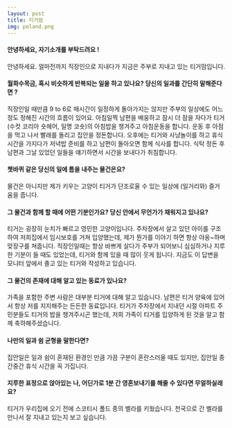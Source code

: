 ```yaml
---
layout: post
title: 티거맘
img: poland.png 
---
```



#### 안녕하세요, 자기소개를 부탁드려요 !

안녕하세요. 얼마전까지 직장인으로 지내다가 지금은 주부로 지내고 있는 티거맘입니다.

#### 월화수목금, 혹시 비슷하게 반복되는 일을 하고 있나요? 당신의 일과를 간단히 말해준다면 ?

직장인일 때만큼 9 to 6로 매시간이 일정하게 돌아가지는 않지만 주부의 일상에도 어느 정도 정해진 시간의 흐름이 있어요. 아침일찍 남편을 배웅하고 잠시 더 잠을 자다가 티거(수컷 코리아 숏헤어, 일명 코숏)의 아침밥을 챙겨주고 아침운동을 합니다. 운동 후 아점을 먹고 나서 빨래를 돌리고 집안을 정돈합니다. 오후에는 티거와 사냥놀이를 하고 휴식시간을 가지다가 저녁밥 준비를 하고 남편이 돌아오면 함께 식사를 합니다. 식탁 정돈 후 남편과 그날 있었던 일들을 얘기하면서 시간을 보내다가 취침합니다.
  
#### 쳇바퀴 같은 당신의 일에 틈을 내주는 물건은요?

물건은 아니지만 제가 키우는 고양이 티거가 단조로울 수 있는 일상에 (일거리와) 즐거움을 줍니다.

#### 그 물건과 함께 할 때에 어떤 기분인가요? 당신 안에서 무언가가 채워지고 있나요?

티거는 굉장히 눈치가 빠르고 영민한 고양이입니다.  주차장에서 살고 있던 아이를 구조하여 저희집에서 임시보호를 거쳐 입양했는데, 제가 뭔가를 이야기 하면 항상 야옹~하며 맞장구를 쳐줍니다. 직장인일때는 항상 바쁘게 살다가 주부가 되어보니 심심하거나 지루한 기분이 들 때도 있었는데, 티거와 함께 있을 때 많이 웃게 됩니다. 지금도 이 답변을 모니터 앞에서 졸고 있는 티거와 작성하고 있습니다.

#### 그 물건의 존재에 대해 알고 있는 동료가 있나요?

가족을 포함한 주변 사람은 대부분 티거에 대해 알고 있습니다. 남편은 티거 양육에 있어서 항상 저를 지지해주는 든든한 동료입니다. 티거가 주차장에서 지내던 시절 아파트 주민분들도 티거의 밥을 챙겨주시곤 했는데, 저희 가족이 티거를 입양하게 된 것을 알고 함께 축하해주셨습니다.

#### 나만의 일과 쉼 균형을 말한다면?

집안일은 일과 쉼이 혼재된 환경인 만큼 가끔 구분이 혼란스러울 때도 있지만, 집안일 중간중간 휴식 시간을 꼭 가집니다. 

#### 지루한 표정으로 앉아있는 나, 어딘가로 1분 간 영혼보내기를 해줄 수 있다면 무얼하실래요?

티거가 우리집에 오기 전에 스코티시 폴드 종의 벨라를 키웠습니다. 천국으로 간 벨라를 만나서 잘 지내고 있는지 보고 싶습니다.
